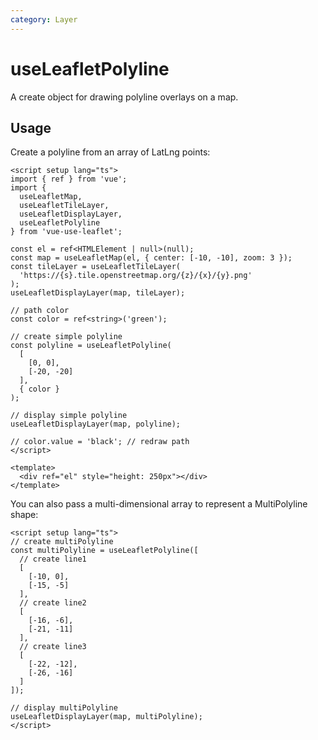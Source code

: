 ```yaml
---
category: Layer
---
```


# useLeafletPolyline

A create object for drawing polyline overlays on a map.

## Usage

Create a polyline from an array of LatLng points:

```vue
<script setup lang="ts">
import { ref } from 'vue';
import {
  useLeafletMap,
  useLeafletTileLayer,
  useLeafletDisplayLayer,
  useLeafletPolyline
} from 'vue-use-leaflet';

const el = ref<HTMLElement | null>(null);
const map = useLeafletMap(el, { center: [-10, -10], zoom: 3 });
const tileLayer = useLeafletTileLayer(
  'https://{s}.tile.openstreetmap.org/{z}/{x}/{y}.png'
);
useLeafletDisplayLayer(map, tileLayer);

// path color
const color = ref<string>('green');

// create simple polyline
const polyline = useLeafletPolyline(
  [
    [0, 0],
    [-20, -20]
  ],
  { color }
);

// display simple polyline
useLeafletDisplayLayer(map, polyline);

// color.value = 'black'; // redraw path
</script>

<template>
  <div ref="el" style="height: 250px"></div>
</template>
```

You can also pass a multi-dimensional array to represent a MultiPolyline shape:

```vue
<script setup lang="ts">
// create multiPolyline
const multiPolyline = useLeafletPolyline([
  // create line1
  [
    [-10, 0],
    [-15, -5]
  ],
  // create line2
  [
    [-16, -6],
    [-21, -11]
  ],
  // create line3
  [
    [-22, -12],
    [-26, -16]
  ]
]);

// display multiPolyline
useLeafletDisplayLayer(map, multiPolyline);
</script>
```
